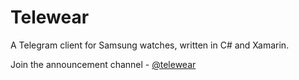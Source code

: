 # Telewear
A Telegram client for Samsung watches, written in C# and Xamarin.

Join the announcement channel - [@telewear](https://t.me/telewear)


